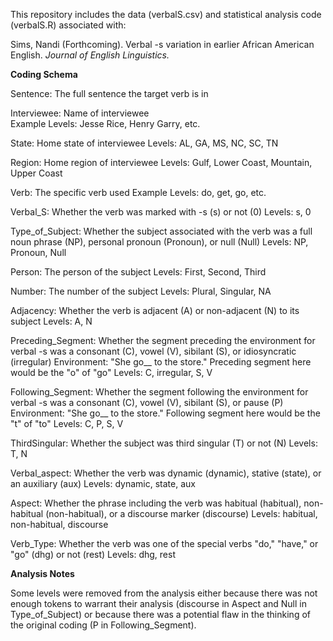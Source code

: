This repository includes the data (verbalS.csv) and statistical analysis code (verbalS.R) associated with:

Sims, Nandi (Forthcoming). Verbal -s variation in earlier African American English. _Journal of English Linguistics._ 


**Coding Schema**

Sentence: The full sentence the target verb is in

Interviewee: Name of interviewee
      <br>Example Levels: Jesse Rice, Henry Garry, etc.

State: Home state of interviewee 
      Levels: AL, GA, MS, NC, SC, TN

Region: Home region of interviewee 
      Levels: Gulf, Lower Coast, Mountain, Upper Coast

Verb: The specific verb used 
      Example Levels: do, get, go, etc. 

Verbal_S: Whether the verb was marked with -s (s) or not (0)
      Levels: s, 0

Type_of_Subject: Whether the subject associated with the verb was a full noun phrase (NP), personal pronoun (Pronoun), or null (Null)
      Levels: NP, Pronoun, Null

Person: The person of the subject
      Levels: First, Second, Third

Number: The number of the subject
      Levels: Plural, Singular, NA

Adjacency: Whether the verb is adjacent (A) or non-adjacent (N) to its subject
      Levels: A, N

Preceding_Segment: Whether the segment preceding the environment for verbal -s was a consonant (C), vowel (V), sibilant (S), or idiosyncratic (irregular)
      Environment: "She go__ to the store."  Preceding segment here would be the "o" of "go"
      Levels: C, irregular, S, V

Following_Segment: Whether the segment following the environment for verbal -s was a consonant (C), vowel (V), sibilant (S), or pause (P)
      Environment: "She go__ to the store."  Following segment here would be the "t" of "to"
      Levels: C, P, S, V

ThirdSingular: Whether the subject was third singular (T) or not (N)
      Levels: T, N

Verbal_aspect: Whether the verb was dynamic (dynamic), stative (state), or an auxiliary (aux)
      Levels: dynamic, state, aux

Aspect: Whether the phrase including the verb was habitual (habitual), non-habitual (non-habitual), or a discourse marker (discourse)
      Levels: habitual, non-habitual, discourse

Verb_Type: Whether the verb was one of the special verbs "do," "have," or "go" (dhg) or not (rest)
      Levels: dhg, rest


**Analysis Notes**

Some levels were removed from the analysis either because there was not enough tokens to warrant their analysis (discourse in Aspect and Null in Type_of_Subject) or because there was a potential flaw in the thinking of the original coding (P in Following_Segment).
      
